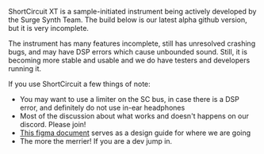 ShortCircuit XT is a sample-initiated instrument being actively developed by the Surge Synth Team. The build below is our latest alpha github version, but it is very incomplete.

The instrument has many features incomplete, still has unresolved crashing bugs, and may have DSP errors which cause unbounded sound. Still, it is becoming more stable and usable and we do have testers and developers running it.

If you use ShortCircuit a few things of note:

- You may want to use a limiter on the SC bus, in case there is a DSP error, and definitely do not use in-ear headphones
- Most of the discussion about what works and doesn't happens on our discord. Please join!
- [This figma document](https://www.figma.com/proto/LWyY0E29tISj1djAp40EDL/ED-SST-Wireframes?node-id=3228-2774&starting-point-node-id=3228%3A2774)
  serves as a design guide for where we are going
- The more the merrier! If you are a dev jump in.

